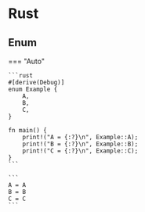 # Rust

## Enum

=== "Auto"

    ```rust
    #[derive(Debug)]
    enum Example {
        A,
        B,
        C,
    }

    fn main() {
        print!("A = {:?}\n", Example::A);
        print!("B = {:?}\n", Example::B);
        print!("C = {:?}\n", Example::C);
    }
    ```

    ```
    A = A
    B = B
    C = C
    ```